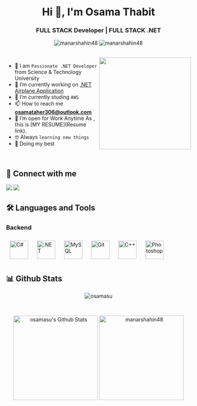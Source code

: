 
<link rel="stylesheet" href="https://cdn.jsdelivr.net/gh/devicons/devicon@v2.15.1/devicon.min.css">
<h1 align="center">Hi 👋, I'm Osama Thabit</h1>
<h3 align="center">FULL STACK Developer | FULL STACK .NET</h3>

<p align="center"> <img src="https://komarev.com/ghpvc/?username=manarshahin48&label=Profile%20views&color=0e75b6&style=flat" alt="manarshahin48" />
		   <img src="https://img.shields.io/github/followers/manarshahin48?label=Followers" alt="manarshahin48" />
</p>
<br>
<img align="right" src="https://user-images.githubusercontent.com/63050133/156676671-d5b2e362-97d4-4404-9447-dd71ddfea82f.gif" width = 250px/>

- :school: I am `Passionate .NET Developer` from Science & Technology University
- 🔭 I’m currently working on [.NET Airplane Application]()
- 🌱 I’m currently studing `AWS`
- 📫 How to reach me **osamataher306@outlook.com**
- 🤔 I’m open for Work Anytime As , this is [MY RESUME](Resume link).
- :nerd_face: Always `learning new things`
- 🐼 Doing my best 

<br>

## 📩 Connect with me
<p align="left">
    <a href="mailto:osamataher306@outlook.com" title="outlook"><img src="https://img.shields.io/badge/gmail-%23F05033.svg?style=for-the-badge&logo=gmail&logoColor=white; target="_blank""/></a>  
    <a href="https://www.linkedin.com/in/osama-thabit-mohammed/" target="_blank" title="LinkedIn"><img src="https://img.shields.io/badge/linkedin-%230077B5.svg?style=for-the-badge&logo=linkedin&logoColor=white"/></a>  
</p>

## 🛠 Languages and Tools
<td valign="top" width="33%">



### Backend  
<div align="Left"  class = ddd id=ddd background-color: #F0F8FF; 
		color:#F0F8FF;>  
<a href="https://docs.microsoft.com/en-us/dotnet/csharp/" target="_blank"><img style="margin: 10px" src="https://profilinator.rishav.dev/skills-assets/csharp-original.svg" alt="C#" height="50" /></a>  
<a href="https://dotnet.microsoft.com/download/dotnet-framework" target="_blank"><img style="margin: 10px" src="https://profilinator.rishav.dev/skills-assets/dot-net-original-wordmark.svg" alt=".NET" height="50" /></a>  
<a href="https://www.mysql.com/" target="_blank"><img style="margin: 10px" src="https://profilinator.rishav.dev/skills-assets/mysql-original-wordmark.svg" alt="MySQL" height="50" /></a>  
<a href="https://github.com/" target="_blank"><img style="margin: 10px" src="https://profilinator.rishav.dev/skills-assets/git-scm-icon.svg" alt="Git" height="50" /></a>  
<a href="https://www.cplusplus.com/" target="_blank"><img style="margin: 10px" src="https://profilinator.rishav.dev/skills-assets/cplusplus-original.svg" alt="C++" height="50" /></a>  
<a href="https://www.adobe.com/in/products/photoshop.html" target="_blank"><img style="margin: 10px" src="https://profilinator.rishav.dev/skills-assets/photoshop-plain.svg" alt="Photoshop" height="50" /></a>  
</div>

</td><td valign="top" width="33%">

## 📊 Github Stats
<p align="center"><img src="https://github-readme-streak-stats.herokuapp.com/?user=osamasu&theme=tokyonight_duo" alt="osamasu" /></p>
  <br/>
  <p align="center">
    <a href="https://github.com/osamasu/github-readme-stats">
	    <img alt="osamasu's Github Stats" src="https://github-readme-stats.vercel.app/api?username=osamasu&show_icons=true&count_private=true&locale=en&theme=tokyonight&layout=compact" height="230px"/></a>
	  <img src="https://github-readme-stats.vercel.app/api/top-langs?username=osamasu&langs_count=10&show_icons=true&locale=en&theme=tokyonight" alt="manarshahin48" height="230px"/>
<br/>




	

